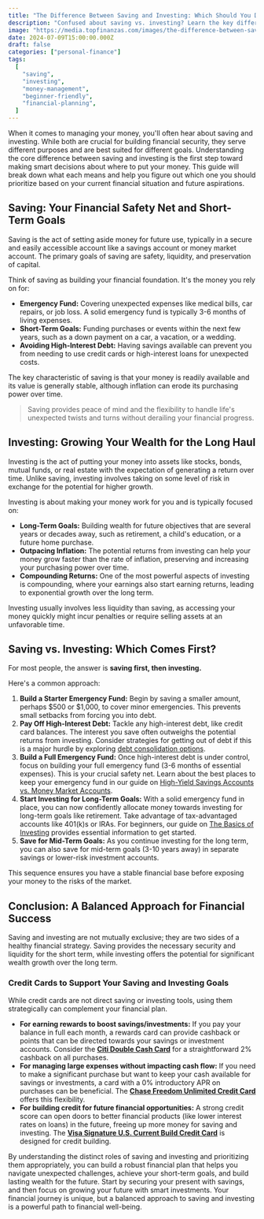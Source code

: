 ```yaml
---
title: "The Difference Between Saving and Investing: Which Should You Do First?"
description: "Confused about saving vs. investing? Learn the key differences and discover which strategy is right for your financial goals, whether short-term or long-term."
image: "https://media.topfinanzas.com/images/the-difference-between-saving-and-investing-which-should-you-do-first.webp"
date: 2024-07-09T15:00:00.000Z
draft: false
categories: ["personal-finance"]
tags:
  [
    "saving",
    "investing",
    "money-management",
    "beginner-friendly",
    "financial-planning",
  ]
---
```


When it comes to managing your money, you'll often hear about saving and investing. While both are crucial for building financial security, they serve different purposes and are best suited for different goals. Understanding the core difference between saving and investing is the first step toward making smart decisions about where to put your money. This guide will break down what each means and help you figure out which one you should prioritize based on your current financial situation and future aspirations.

## Saving: Your Financial Safety Net and Short-Term Goals

Saving is the act of setting aside money for future use, typically in a secure and easily accessible account like a savings account or money market account. The primary goals of saving are safety, liquidity, and preservation of capital.

Think of saving as building your financial foundation. It's the money you rely on for:

- **Emergency Fund:** Covering unexpected expenses like medical bills, car repairs, or job loss. A solid emergency fund is typically 3-6 months of living expenses.
- **Short-Term Goals:** Funding purchases or events within the next few years, such as a down payment on a car, a vacation, or a wedding.
- **Avoiding High-Interest Debt:** Having savings available can prevent you from needing to use credit cards or high-interest loans for unexpected costs.

The key characteristic of saving is that your money is readily available and its value is generally stable, although inflation can erode its purchasing power over time.

> Saving provides peace of mind and the flexibility to handle life's unexpected twists and turns without derailing your financial progress.

## Investing: Growing Your Wealth for the Long Haul

Investing is the act of putting your money into assets like stocks, bonds, mutual funds, or real estate with the expectation of generating a return over time. Unlike saving, investing involves taking on some level of risk in exchange for the potential for higher growth.

Investing is about making your money work for you and is typically focused on:

- **Long-Term Goals:** Building wealth for future objectives that are several years or decades away, such as retirement, a child's education, or a future home purchase.
- **Outpacing Inflation:** The potential returns from investing can help your money grow faster than the rate of inflation, preserving and increasing your purchasing power over time.
- **Compounding Returns:** One of the most powerful aspects of investing is compounding, where your earnings also start earning returns, leading to exponential growth over the long term.

Investing usually involves less liquidity than saving, as accessing your money quickly might incur penalties or require selling assets at an unfavorable time.

## Saving vs. Investing: Which Comes First?

For most people, the answer is **saving first, then investing.**

Here's a common approach:

1. **Build a Starter Emergency Fund:** Begin by saving a smaller amount, perhaps $500 or $1,000, to cover minor emergencies. This prevents small setbacks from forcing you into debt.
2. **Pay Off High-Interest Debt:** Tackle any high-interest debt, like credit card balances. The interest you save often outweighs the potential returns from investing. Consider strategies for getting out of debt if this is a major hurdle by exploring [debt consolidation options](/personal-finance/should-you-consolidate-debt-comparing-balance-transfers-personal-loans-and-helocs).
3. **Build a Full Emergency Fund:** Once high-interest debt is under control, focus on building your full emergency fund (3-6 months of essential expenses). This is your crucial safety net. Learn about the best places to keep your emergency fund in our guide on [High-Yield Savings Accounts vs. Money Market Accounts](/personal-finance/high-yield-savings-accounts-vs-money-market-accounts-where-to-keep-your-emergency-fund).
4. **Start Investing for Long-Term Goals:** With a solid emergency fund in place, you can now confidently allocate money towards investing for long-term goals like retirement. Take advantage of tax-advantaged accounts like 401(k)s or IRAs. For beginners, our guide on [The Basics of Investing](/personal-finance/the-basics-of-investing-how-to-get-started-without-being-an-expert) provides essential information to get started.
5. **Save for Mid-Term Goals:** As you continue investing for the long term, you can also save for mid-term goals (3-10 years away) in separate savings or lower-risk investment accounts.

This sequence ensures you have a stable financial base before exposing your money to the risks of the market.

## Conclusion: A Balanced Approach for Financial Success

Saving and investing are not mutually exclusive; they are two sides of a healthy financial strategy. Saving provides the necessary security and liquidity for the short term, while investing offers the potential for significant wealth growth over the long term.

### Credit Cards to Support Your Saving and Investing Goals

While credit cards are not direct saving or investing tools, using them strategically can complement your financial plan.

- **For earning rewards to boost savings/investments:** If you pay your balance in full each month, a rewards card can provide cashback or points that can be directed towards your savings or investment accounts. Consider the [**Citi Double Cash Card**](/financial-solutions/citi-double-cash-credit-card-benefits) for a straightforward 2% cashback on all purchases.
- **For managing large expenses without impacting cash flow:** If you need to make a significant purchase but want to keep your cash available for savings or investments, a card with a 0% introductory APR on purchases can be beneficial. The [**Chase Freedom Unlimited Credit Card**](/financial-solutions/chase-freedom-unlimited-credit-card-benefits) offers this flexibility.
- **For building credit for future financial opportunities:** A strong credit score can open doors to better financial products (like lower interest rates on loans) in the future, freeing up more money for saving and investing. The [**Visa Signature U.S. Current Build Credit Card**](/financial-solutions/visa-signature-us-current-build-credit-card-benefits) is designed for credit building.

By understanding the distinct roles of saving and investing and prioritizing them appropriately, you can build a robust financial plan that helps you navigate unexpected challenges, achieve your short-term goals, and build lasting wealth for the future. Start by securing your present with savings, and then focus on growing your future with smart investments. Your financial journey is unique, but a balanced approach to saving and investing is a powerful path to financial well-being.

